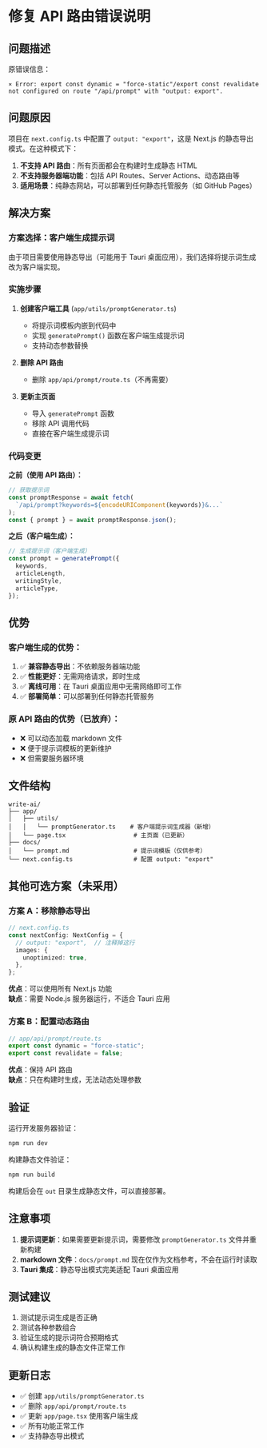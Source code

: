 # 修复 API 路由错误说明

## 问题描述

原错误信息：

```
⨯ Error: export const dynamic = "force-static"/export const revalidate not configured on route "/api/prompt" with "output: export".
```

## 问题原因

项目在 `next.config.ts` 中配置了 `output: "export"`，这是 Next.js 的静态导出模式。在这种模式下：

1. **不支持 API 路由**：所有页面都会在构建时生成静态 HTML
2. **不支持服务器端功能**：包括 API Routes、Server Actions、动态路由等
3. **适用场景**：纯静态网站，可以部署到任何静态托管服务（如 GitHub Pages）

## 解决方案

### 方案选择：客户端生成提示词

由于项目需要使用静态导出（可能用于 Tauri 桌面应用），我们选择将提示词生成改为客户端实现。

### 实施步骤

1. **创建客户端工具** (`app/utils/promptGenerator.ts`)

   - 将提示词模板内嵌到代码中
   - 实现 `generatePrompt()` 函数在客户端生成提示词
   - 支持动态参数替换

2. **删除 API 路由**

   - 删除 `app/api/prompt/route.ts`（不再需要）

3. **更新主页面**
   - 导入 `generatePrompt` 函数
   - 移除 API 调用代码
   - 直接在客户端生成提示词

### 代码变更

**之前（使用 API 路由）：**

```typescript
// 获取提示词
const promptResponse = await fetch(
  `/api/prompt?keywords=${encodeURIComponent(keywords)}&...`
);
const { prompt } = await promptResponse.json();
```

**之后（客户端生成）：**

```typescript
// 生成提示词（客户端生成）
const prompt = generatePrompt({
  keywords,
  articleLength,
  writingStyle,
  articleType,
});
```

## 优势

### 客户端生成的优势：

1. ✅ **兼容静态导出**：不依赖服务器端功能
2. ✅ **性能更好**：无需网络请求，即时生成
3. ✅ **离线可用**：在 Tauri 桌面应用中无需网络即可工作
4. ✅ **部署简单**：可以部署到任何静态托管服务

### 原 API 路由的优势（已放弃）：

- ❌ 可以动态加载 markdown 文件
- ❌ 便于提示词模板的更新维护
- ❌ 但需要服务器环境

## 文件结构

```
write-ai/
├── app/
│   ├── utils/
│   │   └── promptGenerator.ts    # 客户端提示词生成器（新增）
│   └── page.tsx                   # 主页面（已更新）
├── docs/
│   └── prompt.md                  # 提示词模板（仅供参考）
└── next.config.ts                 # 配置 output: "export"
```

## 其他可选方案（未采用）

### 方案 A：移除静态导出

```typescript
// next.config.ts
const nextConfig: NextConfig = {
  // output: "export",  // 注释掉这行
  images: {
    unoptimized: true,
  },
};
```

**优点**：可以使用所有 Next.js 功能  
**缺点**：需要 Node.js 服务器运行，不适合 Tauri 应用

### 方案 B：配置动态路由

```typescript
// app/api/prompt/route.ts
export const dynamic = "force-static";
export const revalidate = false;
```

**优点**：保持 API 路由  
**缺点**：只在构建时生成，无法动态处理参数

## 验证

运行开发服务器验证：

```bash
npm run dev
```

构建静态文件验证：

```bash
npm run build
```

构建后会在 `out` 目录生成静态文件，可以直接部署。

## 注意事项

1. **提示词更新**：如果需要更新提示词，需要修改 `promptGenerator.ts` 文件并重新构建
2. **markdown 文件**：`docs/prompt.md` 现在仅作为文档参考，不会在运行时读取
3. **Tauri 集成**：静态导出模式完美适配 Tauri 桌面应用

## 测试建议

1. 测试提示词生成是否正确
2. 测试各种参数组合
3. 验证生成的提示词符合预期格式
4. 确认构建生成的静态文件正常工作

## 更新日志

- ✅ 创建 `app/utils/promptGenerator.ts`
- ✅ 删除 `app/api/prompt/route.ts`
- ✅ 更新 `app/page.tsx` 使用客户端生成
- ✅ 所有功能正常工作
- ✅ 支持静态导出模式
